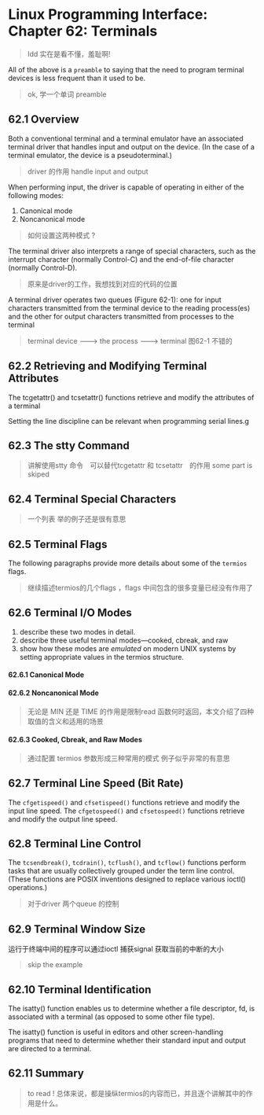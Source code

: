 # Linux Programming Interface: Chapter 62: Terminals
> ldd 实在是看不懂，羞耻啊!

All of the above is a `preamble` to saying that the need to program terminal devices is less frequent than it used to be. 
> ok, 学一个单词 preamble

## 62.1 Overview
Both a conventional terminal and a terminal emulator have an associated terminal
driver that handles input and output on the device.
 (In the case of a terminal emulator, the device is a pseudoterminal.)
> driver 的作用 handle input and output

When performing input, the driver is capable of operating in either of the following modes:
1. Canonical mode
2. Noncanonical mode
> 如何设置这两种模式 ?

The terminal driver also interprets a range of special characters, such as the
interrupt character (normally Control-C) and the end-of-file character (normally
Control-D).
> 原来是driver的工作，我想找到对应的代码的位置

A terminal driver operates two queues (Figure 62-1): one for input characters
transmitted from the terminal device to the reading process(es) and the other for
output characters transmitted from processes to the terminal
> terminal device ---> the process ---> terminal 
> 图62-1 不错的

## 62.2 Retrieving and Modifying Terminal Attributes
The tcgetattr() and tcsetattr() functions retrieve and modify the attributes of a terminal

Setting the line discipline can be relevant when programming serial lines.g

## 62.3 The stty Command
> 讲解使用stty 命令　可以替代tcgetattr 和 tcsetattr　的作用
> some part is skiped


## 62.4 Terminal Special Characters
> 一个列表
> 举的例子还是很有意思

## 62.5 Terminal Flags
The following paragraphs provide more details about some of the `termios` flags.
> 继续描述termios的几个flags ，flags 中间包含的很多变量已经没有作用了

## 62.6 Terminal I/O Modes
1. describe these two modes in detail. 
2. describe three useful terminal modes—cooked, cbreak, and raw
3. show how these modes are *emulated* on modern UNIX systems by setting appropriate values in the termios structure.

#### 62.6.1 Canonical Mode

#### 62.6.2 Noncanonical Mode
> 无论是 MIN 还是 TIME 的作用是限制read 函数何时返回，本文介绍了四种取值的含义和适用的场景

#### 62.6.3 Cooked, Cbreak, and Raw Modes
> 通过配置 termios 参数形成三种常用的模式
> 例子似乎非常的有意思

## 62.7 Terminal Line Speed (Bit Rate)
The `cfgetispeed()` and `cfsetispeed()` functions retrieve and
modify the input line speed. The `cfgetospeed()` and `cfsetospeed()` functions retrieve and modify the output line speed.

## 62.8 Terminal Line Control
The `tcsendbreak()`, `tcdrain()`, `tcflush()`, and `tcflow()` functions perform tasks that are
usually collectively grouped under the term line control. (These functions are POSIX
inventions designed to replace various ioctl() operations.)
> 对于driver 两个queue 的控制

## 62.9 Terminal Window Size
运行于终端中间的程序可以通过ioctl 捕获signal 获取当前的中断的大小
> skip the example

## 62.10 Terminal Identification
The isatty() function enables us to determine whether a file descriptor, fd, is
associated with a terminal (as opposed to some other file type).

The isatty() function is useful in editors and other screen-handling programs that
need to determine whether their standard input and output are directed to a terminal.

## 62.11 Summary
> to read !
> 总体来说，都是操纵termios的内容而已，并且逐个讲解其中的作用是什么。


